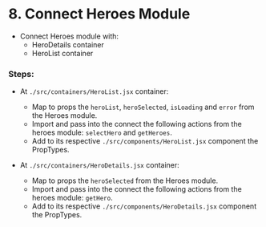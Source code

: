 # 8. Connect Heroes Module

  * Connect Heroes module with:
    * HeroDetails container
    * HeroList container
    
  
### Steps:

  * At `./src/containers/HeroList.jsx` container:
    * Map to props the `heroList`, `heroSelected`, `isLoading` and `error` from the Heroes module.
    * Import and pass into the connect the following actions from the heroes module: `selectHero` and `getHeroes`.
    * Add to its respective `./src/components/HeroList.jsx` component the PropTypes.
  
  * At `./src/containers/HeroDetails.jsx` container:
    * Map to props the `heroSelected` from the Heroes module.
    * Import and pass into the connect the following actions from the heroes module: `getHero`.
    * Add to its respective `./src/components/HeroDetails.jsx` component the PropTypes.
